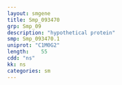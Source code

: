 ```yaml
---
layout: smgene
title: Smp_093470
grp: Smp_09
description: "hypothetical protein"
smp: Smp_093470.1
uniprot: "C1M0G2"
length:    55
cdd: "ns"
kk: ns
categories: sm
---
```

